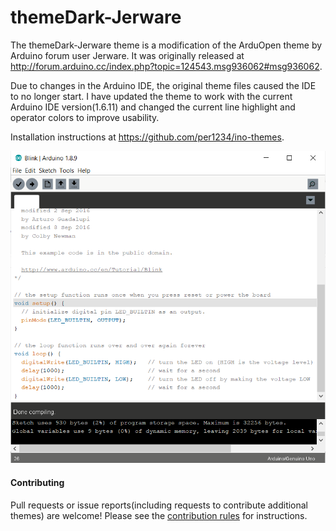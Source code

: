 themeDark-Jerware
==========

The themeDark-Jerware theme is a modification of the ArduOpen theme by Arduino forum user Jerware. It was originally released at http://forum.arduino.cc/index.php?topic=124543.msg936062#msg936062.

Due to changes in the Arduino IDE, the original theme files caused the IDE to no longer start. I have updated the theme to work with the current Arduino IDE version(1.6.11) and changed the current line highlight and operator colors to improve usability.

Installation instructions at https://github.com/per1234/ino-themes.

![screenshot](https://github.com/per1234/ino-themes/raw/themeDark-Jerware/screenshot.png)

#### Contributing
Pull requests or issue reports(including requests to contribute additional themes) are welcome! Please see the [contribution rules](https://github.com/per1234/ino-themes/blob/master/.github/CONTRIBUTING.md) for instructions.
